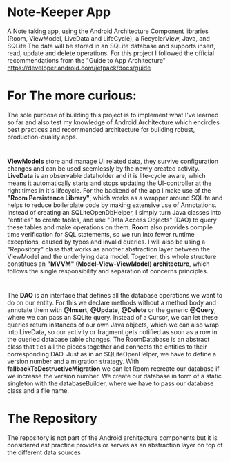 # Note-Keeper App
 A Note taking app, using the Android Architecture Component libraries (Room, ViewModel, LiveData and LifeCycle), a RecyclerView, Java, and SQLite
The data will be stored in an SQLite database and supports insert, read, update and delete operations. For this project I followed the official recommendations from the "Guide to App Architecture" 
https://developer.android.com/jetpack/docs/guide

# For The more curious:
The sole purpose of building this project is to implement what I've learned so far and also test my knowledge of Android Architecture which encircles best practices and recommended architecture for building robust, production-quality apps.

# 
**ViewModels** store and manage UI related data, they survive configuration changes and can be used seemlessly by the newly created activity. **LiveData** is an observable dataholder and it is life-cycle aware, which means it automatically starts and stops updating the UI-controller at the right times in it's lifecycle.
For the backend of the app I make use of the **"Room Persistence Library"**, which works as a wrapper around SQLite and helps to reduce boilerplate code by making extensive use of Annotations. Instead of creating an SQLiteOpenDbHelper, I simply turn Java classes into "entities" to create tables, and use "Data Access Objects" (DAO) to query these tables and make operations on them. **Room** also provides compile time verification for SQL statements, so we run into fewer runtime exceptions, caused by typos and invalid queries.
I will also be using a "Repository" class that works as another abstraction layer between the ViewModel and the underlying data model.
Together, this whole structure constitues an **"MVVM" (Model-View-ViewModel) architecture**, which follows the single responsibility and separation of concerns principles.

#
The **DAO** is an interface that defines all the database operations we want to do on our entity. For this we declare methods without a method body and annotate them with **@Insert**, **@Update**, **@Delete** or the generic **@Query**, where we can pass an SQLite query.
Instead of a Cursor, we can let these queries return instances of our own Java objects, which we can also wrap into LiveData, so our activity or fragment gets notified as soon as a row in the queried database table changes.
The RoomDatabase is an abstract class that ties all the pieces together and connects the entities to their corresponding DAO. Just as in an SQLiteOpenHelper, we have to define a version number and a migration strategy. With **fallbackToDestructiveMigration** we can let Room recreate our database if we increase the version number.
We create our database in form of a static singleton with the databaseBuilder, where we have to pass our database class and a file name.

# The Repository
The repository is not part of the Android architecture components but it is considered est practice provides or serves as an abstraction layer on top of the different data sources

